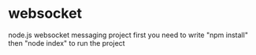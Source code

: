 # websocket
node.js websocket messaging project
first you need to write "npm install"
then "node index"
to run the project
